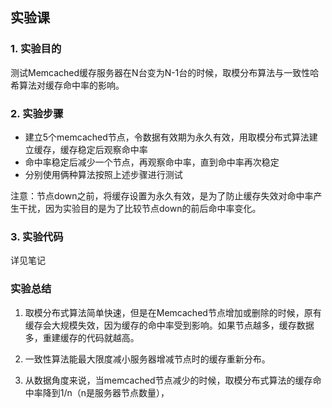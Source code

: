 ## 实验课

### 1. 实验目的
测试Memcached缓存服务器在N台变为N-1台的时候，取模分布算法与一致性哈希算法对缓存命中率的影响。

### 2. 实验步骤
- 建立5个memcached节点，令数据有效期为永久有效，用取模分布式算法建立缓存，缓存稳定后观察命中率
- 命中率稳定后减少一个节点，再观察命中率，直到命中率再次稳定
- 分别使用俩种算法按照上述步骤进行测试

注意：节点down之前，将缓存设置为永久有效，是为了防止缓存失效对命中率产生干扰，因为实验目的是为了比较节点down的前后命中率变化。

### 3. 实验代码
详见笔记

### 实验总结
1. 取模分布式算法简单快速，但是在Memcached节点增加或删除的时候，原有缓存会大规模失效，因为缓存的命中率受到影响。如果节点越多，缓存数据多，重建缓存的代码就越高。

2. 一致性算法能最大限度减小服务器增减节点时的缓存重新分布。

3. 从数据角度来说，当memcached节点减少的时候，取模分布式算法的缓存命中率降到1/n（n是服务器节点数量），